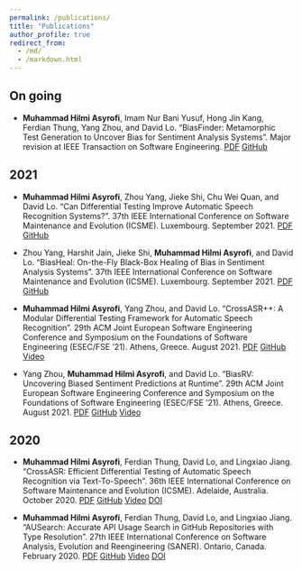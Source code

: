 ```yaml
---
permalink: /publications/
title: "Publications"
author_profile: true
redirect_from: 
  - /md/
  - /markdown.html
---
```


## On going

* **Muhammad Hilmi Asyrofi**, Imam Nur Bani Yusuf, Hong Jin Kang, Ferdian Thung, Yang Zhou, and David Lo. “BiasFinder: Metamorphic Test Generation to Uncover Bias for Sentiment Analysis Systems”. Major revision at IEEE Transaction on Software Engineering. [PDF](https://mhilmiasyrofi.github.io/papers/BiasFinder.pdf) [GitHub](https://github.com/soarsmu/BiasFinder)

## 2021

* **Muhammad Hilmi Asyrofi**, Zhou Yang, Jieke Shi, Chu Wei Quan, and David Lo. “Can Differential Testing Improve Automatic Speech Recognition Systems?”. 37th IEEE International Conference on Software Maintenance and Evolution (ICSME). Luxembourg. September 2021. [PDF](https://mhilmiasyrofi.github.io/papers/ASREvolve.pdf) [GitHub](https://github.com/soarsmu/ASREvolve) 

* Zhou Yang, Harshit Jain, Jieke Shi, **Muhammad Hilmi Asyrofi**, and David Lo. “BiasHeal: On-the-Fly Black-Box Healing of Bias in Sentiment Analysis Systems”. 37th IEEE International Conference on Software Maintenance and Evolution (ICSME). Luxembourg. September 2021. [PDF](https://mhilmiasyrofi.github.io/papers/BiasHeal.pdf) [GitHub](https://github.com/yangzhou6666/BiasFinder/tree/self-healing)  

* **Muhammad Hilmi Asyrofi**, Yang Zhou, and David Lo. “CrossASR++: A Modular Differential Testing Framework for Automatic Speech Recognition”. 29th ACM Joint European Software Engineering Conference and Symposium on the Foundations of Software Engineering (ESEC/FSE ’21). Athens, Greece. August 2021. [PDF](https://mhilmiasyrofi.github.io/papers/CrossASRv2.pdf)  [GitHub](https://github.com/soarsmu/CrossASRplus)  [Video](https://youtu.be/ddRk-f0QV-g)

* Yang Zhou, **Muhammad Hilmi Asyrofi**, and David Lo. “BiasRV: Uncovering Biased Sentiment Predictions at Runtime”. 29th ACM Joint European Software Engineering Conference and Symposium on the Foundations of Software Engineering (ESEC/FSE ’21). Athens, Greece. August 2021. [PDF](https://mhilmiasyrofi.github.io/papers/BiasRV.pdf)  [GitHub](https://github.com/soarsmu/BiasRV)  [Video](https://youtu.be/WPe4Ml77d3U)

## 2020

* **Muhammad Hilmi Asyrofi**, Ferdian Thung, David Lo, and Lingxiao Jiang. “CrossASR: Efficient Differential Testing of Automatic Speech Recognition via Text-To-Speech”. 36th IEEE International Conference on Software Maintenance and Evolution (ICSME). Adelaide, Australia. October 2020. [PDF](https://mhilmiasyrofi.github.io/papers/CrossASR.pdf)  [GitHub](https://github.com/soarsmu/CrossASR)  [Video](https://www.youtube.com/watch?v=Xj3VvrnTpRQ)  [DOI](https://ieeexplore.ieee.org/document/9240600)

* **Muhammad Hilmi Asyrofi**, Ferdian Thung, David Lo, and Lingxiao Jiang. “AUSearch: Accurate API Usage Search in GitHub Repositories with Type Resolution”. 27th IEEE International Conference on Software Analysis, Evolution and Reengineering (SANER). Ontario, Canada. February 2020. [PDF](https://mhilmiasyrofi.github.io/papers/AUSearch.pdf)  [GitHub](https://github.com/mhilmiasyrofi/ausearch)  [Video](https://youtu.be/DKiGal5bSkU)  [DOI](https://ieeexplore.ieee.org/document/9054809)

